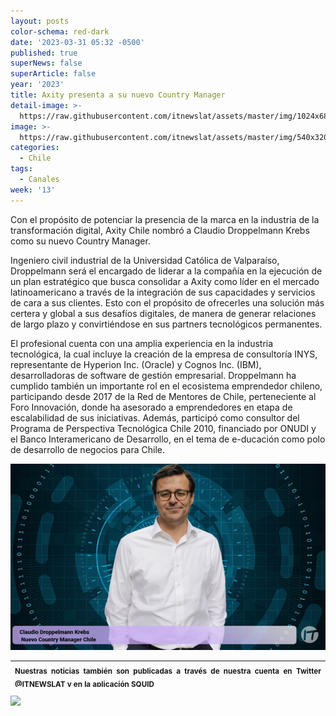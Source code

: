 ```yaml
---
layout: posts
color-schema: red-dark
date: '2023-03-31 05:32 -0500'
published: true
superNews: false
superArticle: false
year: '2023'
title: Axity presenta a su nuevo Country Manager
detail-image: >-
  https://raw.githubusercontent.com/itnewslat/assets/master/img/1024x680/Claudio-Droppelmann-Krebs-g.jpg
image: >-
  https://raw.githubusercontent.com/itnewslat/assets/master/img/540x320/Claudio-Droppelmann-Krebs-p.jpg
categories:
  - Chile
tags:
  - Canales
week: '13'
---
```

Con el propósito de potenciar la presencia de la marca en la industria de la transformación digital, Axity Chile nombró a Claudio Droppelmann Krebs como su nuevo Country Manager.

Ingeniero civil industrial de la Universidad Católica de Valparaíso, Droppelmann será el encargado de liderar a la compañía en la ejecución de un plan estratégico que busca consolidar a Axity como líder en el mercado latinoamericano a través de la integración de sus capacidades y servicios de cara a sus clientes. Esto con el propósito de ofrecerles una solución más certera y global a sus desafíos digitales, de manera de generar relaciones de largo plazo y convirtiéndose en sus partners tecnológicos permanentes.

El profesional cuenta con una amplia experiencia en la industria tecnológica, la cual incluye la creación de la empresa de consultoría INYS, representante de Hyperion Inc. (Oracle) y Cognos Inc. (IBM), desarrolladoras de software de gestión empresarial. Droppelmann ha cumplido también un importante rol en el ecosistema emprendedor chileno, participando desde 2017 de la Red de Mentores de Chile, perteneciente al Foro Innovación, donde ha asesorado a emprendedores en etapa de escalabilidad de sus iniciativas. Además, participó como consultor del Programa de Perspectiva Tecnológica Chile 2010, financiado por ONUDI y el Banco Interamericano de Desarrollo, en el tema de e-ducación como polo de desarrollo de negocios para Chile.

![](https://raw.githubusercontent.com/itnewslat/assets/master/img/540x320/Claudio-Droppelmann-Krebs-p.jpg)

<table style="height: 42px;" width="569">
<tbody>
<tr>
<td style="text-align: justify;"><sub><strong>Nuestras noticias también son publicadas a través de nuestra cuenta en Twitter <a href="https://twitter.com/itnewslat?lang=es">@ITNEWSLAT</a> y en la aplicación <a href="https://squidapp.co/en/">SQUID</a></strong></sub></td>
</tr>
</tbody>
</table>
<img src="https://tracker.metricool.com/c3po.jpg?hash=56f88a41e39ab42c063cc51676587a04"/>